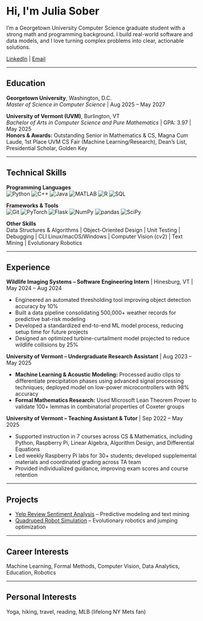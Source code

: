 # Hi, I'm Julia Sober
I’m a Georgetown University Computer Science graduate student with a strong math and programming background. I build real-world software and data models, and I love turning complex problems into clear, actionable solutions.

[LinkedIn](https://www.linkedin.com/in/JuliaSober/) | [Email](mailto:jgs137@georgetown.edu)

---

## Education

**Georgetown University**, Washington, D.C.  
*Master of Science in Computer Science* | Aug 2025 – May 2027

**University of Vermont (UVM)**, Burlington, VT  
*Bachelor of Arts in Computer Science and Pure Mathematics* | GPA: 3.97 | May 2025  
**Honors & Awards:** Outstanding Senior in Mathematics & CS, Magna Cum Laude, 1st Place UVM CS Fair (Machine Learning/Research), Dean’s List, Presidential Scholar, Golden Key

---

## Technical Skills

**Programming Languages**  
![Python](https://img.shields.io/badge/Python-3776AB?style=flat&logo=python&logoColor=white)
![C++](https://img.shields.io/badge/C++-00599C?style=flat&logo=c%2B%2B&logoColor=white)
![Java](https://img.shields.io/badge/Java-007396?style=flat&logo=java&logoColor=white)
![MATLAB](https://img.shields.io/badge/MATLAB-0076A8?style=flat&logo=matlab&logoColor=white)
![R](https://img.shields.io/badge/R-276DC3?style=flat&logo=r&logoColor=white)
![SQL](https://img.shields.io/badge/SQL-4479A1?style=flat&logo=MySQL&logoColor=white)

**Frameworks & Tools**  
![Git](https://img.shields.io/badge/Git-F05032?style=flat&logo=git&logoColor=white)
![PyTorch](https://img.shields.io/badge/PyTorch-EE4C2C?style=flat&logo=PyTorch&logoColor=white)
![Flask](https://img.shields.io/badge/Flask-000000?style=flat&logo=flask&logoColor=white)
![NumPy](https://img.shields.io/badge/NumPy-013243?style=flat&logo=NumPy&logoColor=white)
![pandas](https://img.shields.io/badge/pandas-150458?style=flat&logo=pandas&logoColor=white)
![SciPy](https://img.shields.io/badge/SciPy-8CAAE6?style=flat&logo=scipy&logoColor=white)

**Other Skills**  
Data Structures & Algorithms | Object-Oriented Design | Unit Testing | Debugging | CLI Linux/macOS/Windows | Computer Vision (cv2) | Text Mining | Evolutionary Robotics

---

## Experience

**Wildlife Imaging Systems – Software Engineering Intern** | Hinesburg, VT | May 2024 – Aug 2024  
- Engineered an automated thresholding tool improving object detection accuracy by 10%  
- Built a data pipeline consolidating 500,000+ weather records for predictive bat-risk modeling  
- Developed a standardized end-to-end ML model process, reducing setup time for future projects  
- Designed an optimized turbine-curtailment model projected to reduce wildlife collisions by 25%  

**University of Vermont – Undergraduate Research Assistant** | Aug 2023 – May 2025  
- **Machine Learning & Acoustic Modeling:** Processed audio clips to differentiate precipitation phases using advanced signal processing techniques; deployed model on low-power microcontrollers with 98% accuracy  
- **Formal Mathematics Research:** Used Microsoft Lean Theorem Prover to validate 100+ lemmas in combinatorial properties of Coxeter groups  

**University of Vermont – Teaching Assistant & Tutor** | Sep 2022 – May 2025  
- Supported instruction in 7 courses across CS & Mathematics, including Python, Raspberry Pi, Linear Algebra, Algorithm Design, and Differential Equations  
- Led weekly Raspberry Pi labs for 30+ students; developed supplemental materials and coordinated grading across TA team  
- Provided individualized guidance, improving exam scores and course retention  

---

## Projects

- [Yelp Review Sentiment Analysis](https://github.com/julia-sober/COSC-5540-Yelp-Review-Sentiment-Analysis) – Predictive modeling and text mining
- [Quadruped Robot Simulation](https://github.com/julia-sober/Evolutionary-Robotics) – Evolutionary robotics and jumping optimization

---

## Career Interests

Machine Learning, Formal Methods, Computer Vision, Data Analytics, Education, Robotics

---

## Personal Interests

Yoga, hiking, travel, reading, MLB (lifelong NY Mets fan)


